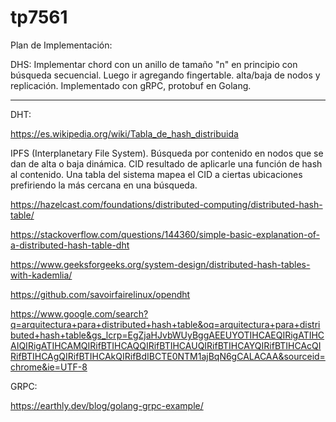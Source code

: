 # tp7561

Plan de Implementación: 

DHS: Implementar chord con un anillo de tamaño "n" en principio con búsqueda secuencial. Luego ir agregando fingertable. alta/baja de nodos y replicación. Implementado con gRPC, protobuf en Golang.

-----------------------------------------------------------------------------

DHT:

https://es.wikipedia.org/wiki/Tabla_de_hash_distribuida


IPFS (Interplanetary File System).
Búsqueda por contenido en nodos que se dan de alta o baja dinámica. CID resultado de aplicarle una función de hash al contenido. Una tabla del sistema mapea el CID a ciertas ubicaciones prefiriendo la más cercana en una búsqueda. 




https://hazelcast.com/foundations/distributed-computing/distributed-hash-table/

https://stackoverflow.com/questions/144360/simple-basic-explanation-of-a-distributed-hash-table-dht

https://www.geeksforgeeks.org/system-design/distributed-hash-tables-with-kademlia/

https://github.com/savoirfairelinux/opendht

https://www.google.com/search?q=arquitectura+para+distributed+hash+table&oq=arquitectura+para+distributed+hash+table&gs_lcrp=EgZjaHJvbWUyBggAEEUYOTIHCAEQIRigATIHCAIQIRigATIHCAMQIRifBTIHCAQQIRifBTIHCAUQIRifBTIHCAYQIRifBTIHCAcQIRifBTIHCAgQIRifBTIHCAkQIRifBdIBCTE0NTM1ajBqN6gCALACAA&sourceid=chrome&ie=UTF-8



GRPC:

https://earthly.dev/blog/golang-grpc-example/